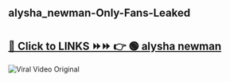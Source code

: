 
 ## alysha_newman-Only-Fans-Leaked

# <h2><a href="https://clipsfans.com/alysha_newman&ref=git">🔗 Click to LINKS ⏩⏩ 👉 🟢 alysha newman </a></h2>

<a href="https://clipsfans.com/alysha_newman&ref=git" rel="nofollow" data-target="animated-image.originalLink"><img src="https://i.ibb.co.com/xMMVF88/686577567.gif" alt="Viral Video Original" style="max-width: 100%; display: inline-block;" data-target="animated-image.originalImage"></a>
